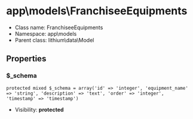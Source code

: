 app\models\FranchiseeEquipments
===============






* Class name: FranchiseeEquipments
* Namespace: app\models
* Parent class: lithium\data\Model





Properties
----------


### $_schema

    protected mixed $_schema = array('id' => 'integer', 'equipment_name' => 'string', 'description' => 'text', 'order' => 'integer', 'timestamp' => 'timestamp')





* Visibility: **protected**



